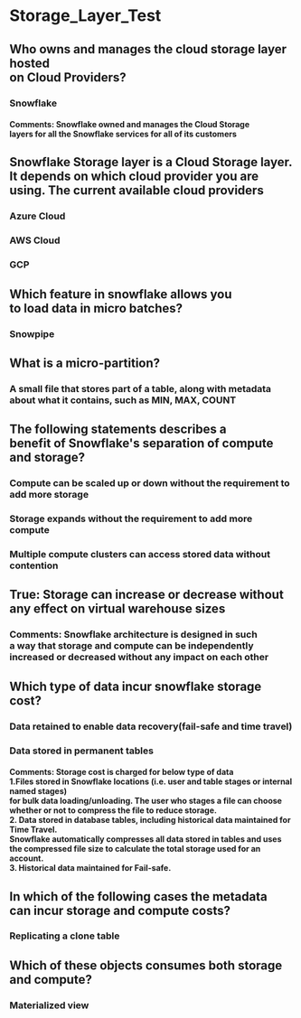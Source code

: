 # Storage_Layer_Test

## Who owns and manages the cloud storage layer hosted <br>on Cloud Providers?
### Snowflake
#### Comments: Snowflake owned and manages the Cloud Storage <br>layers for all the Snowflake services for all of its customers


## Snowflake Storage layer is a Cloud Storage layer. <br>It depends on which cloud provider you are using. The current available cloud providers
### Azure Cloud
### AWS Cloud
### GCP

## Which feature in snowflake allows you <br>to load data in micro batches?
### Snowpipe

## What is a micro-partition?
### A small file that stores part of a table, along with metadata <br>about what it contains, such as MIN, MAX, COUNT

## The following statements describes a <br>benefit of Snowflake's separation of compute and storage?
### Compute can be scaled up or down without the requirement to add more storage
### Storage expands without the requirement to add more compute
### Multiple compute clusters can access stored data without contention

## True: Storage can increase or decrease without any effect on virtual warehouse sizes
### Comments: Snowflake architecture is designed in such <br>a way that storage and compute can be independently increased or decreased without any impact on each other

## Which type of data incur snowflake storage cost?
### Data retained to enable data recovery(fail-safe and time travel)
### Data stored in permanent tables
#### Comments: Storage cost is charged for below type of data <br>1.Files stored in Snowflake locations (i.e. user and table stages or internal named stages) <br>for bulk data loading/unloading. The user who stages a file can choose whether or not to compress the file to reduce storage. <br>2. Data stored in database tables, including historical data maintained for Time Travel. <br>Snowflake automatically compresses all data stored in tables and uses <br>the compressed file size to calculate the total storage used for an account. <br>3. Historical data maintained for Fail-safe.

## In which of the following cases the metadata <br>can incur storage and compute costs?
### Replicating a clone table

## Which of these objects consumes both storage and compute?
### Materialized view